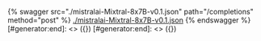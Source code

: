 [#generator:start]: <> ({ "template": "openapi" })
[#generator:start]: <> ({ "template": "openapi" })
{% swagger src="./mistralai-Mixtral-8x7B-v0.1.json" path="/completions" method="post" %}
[./mistralai-Mixtral-8x7B-v0.1.json](./mistralai-Mixtral-8x7B-v0.1.json)
{% endswagger %}
[#generator:end]: <> ({})
[#generator:end]: <> ({})
